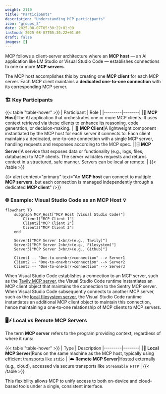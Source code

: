 ```yaml
---
weight: 2110
title: "Participants"
description: "Understanding MCP participants"
icon: "groups_3"
date: 2025-08-07T05:30:22+01:00
lastmod: 2025-08-07T05:30:22+01:00
draft: false
images: []
---
```


MCP follows a client-server architecture where an **MCP host** — an AI application like LM Studio or Visual Studio Code — establishes connections to one or more **MCP servers**. 

The MCP host accomplishes this by creating one **MCP client** for each MCP server. Each MCP client maintains a **dedicated one-to-one connection** with its corresponding MCP server.

### 🏗️ Key Participants 


{{< table "table-hover" >}}
| Participant | Role |
|---------|--------|
|🤖 **MCP Host**|The AI application that orchestrates one or more MCP clients. It uses context retrieved via these clients to enhance its reasoning, code generation, or decision-making.
 |
|🔄 **MCP Client**|A lightweight component instantiated by the MCP host for each server it connects to. Each client maintains a dedicated, one-to-one connection with a single MCP server, handling requests and responses according to the MCP spec.
 |
|🗄️ **MCP Server**|A service that exposes data or functionality (e.g., logs, files, databases) to MCP clients. The server validates requests and returns context in a structured, safe manner. Servers can be local or remote.
 |
{{< /table >}}

{{< alert context="primary" text="An **MCP host** can connect to multiple **MCP servers**, but each connection is managed independently through a dedicated **MCP client**" />}}

### 🌐 Example: Visual Studio Code as an MCP Host 💡

```mermaid
flowchart TD
    subgraph MCP_Host["MCP Host (Visual Studio Code)"]
        Client1["MCP Client 1"]
        Client2["MCP Client 2"]
        Client3["MCP Client 3"]
    end

    Server1["MCP Server 1<br/>(e.g., Tavily)"]
    Server2["MCP Server 2<br/>(e.g., Filesystem)"]
    Server3["MCP Server 3<br/>(e.g., Github)"]

    Client1 -- "One-to-one<br/>connection" --> Server1
    Client2 -- "One-to-one<br/>connection" --> Server2
    Client3 -- "One-to-one<br/>connection" --> Server3

``` 
When Visual Studio Code establishes a connection to an MCP server, such as the [Tavily MCP server](https://www.nuget.org/packages/Tavily.McpServer/0.2.0-beta), the Visual Studio Code runtime instantiates an MCP client object that maintains the connection to the Sentry MCP server. When Visual Studio Code subsequently connects to another MCP server, such as the [local filesystem server](https://github.com/modelcontextprotocol/servers/tree/main/src/filesystem), the Visual Studio Code runtime instantiates an additional MCP client object to maintain this connection, hence maintaining a one-to-one relationship of MCP clients to MCP servers.

### 🖥️⚡ Local vs Remote MCP Servers
The term **MCP server** refers to the program providing context, regardless of where it runs:

{{< table "table-hover" >}}
| Type | Description
|---------|--------|
|💾 **Local MCP Server**|Runs on the same machine as the MCP host, typically using efficient transports like `stdio`
 |
|☁️ **Remote MCP Server**|Hosted externally (e.g., cloud), accessed via secure transports like `Streamable HTTP`
 |
{{< /table >}}

This flexibility allows MCP to unify access to both on-device and cloud-based tools under a single, consistent interface.

